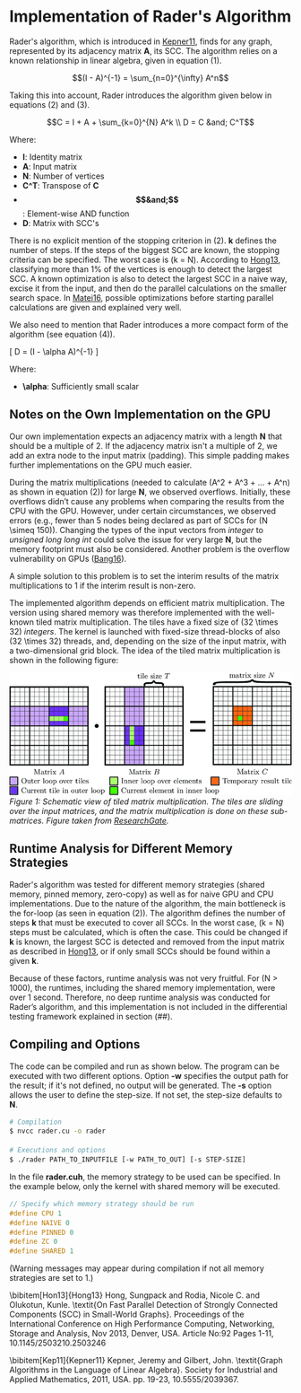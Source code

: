 # Implementation of Rader's Algorithm

Rader's algorithm, which is introduced in [Kepner11](#), finds for any graph, represented by its adjacency matrix **A**, its SCC. The algorithm relies on a known relationship in linear algebra, given in equation (1).

```math
(I - A)^{-1} = \sum_{n=0}^{\infty} A^n
```

Taking this into account, Rader introduces the algorithm given below in equations (2) and (3).

```math
C = I + A + \sum_{k=0}^{N} A^k \\
D = C &and; C^T
```

Where:
- **I**: Identity matrix
- **A**: Input matrix
- **N**: Number of vertices
- **C^T**: Transpose of **C**
- **$$&and;$$**: Element-wise AND function
- **D**: Matrix with SCC's

There is no explicit mention of the stopping criterion in (2). **k** defines the number of steps. If the steps of the biggest SCC are known, the stopping criteria can be specified. The worst case is \(k = N\). According to [Hong13](#), classifying more than 1% of the vertices is enough to detect the largest SCC. A known optimization is also to detect the largest SCC in a naive way, excise it from the input, and then do the parallel calculations on the smaller search space. In [Matei16](#), possible optimizations before starting parallel calculations are given and explained very well.

We also need to mention that Rader introduces a more compact form of the algorithm (see equation (4)).

\[
D = (I - \alpha A)^{-1}
\]

Where:
- **\alpha**: Sufficiently small scalar

## Notes on the Own Implementation on the GPU

Our own implementation expects an adjacency matrix with a length **N** that should be a multiple of 2. If the adjacency matrix isn't a multiple of 2, we add an extra node to the input matrix (padding). This simple padding makes further implementations on the GPU much easier.

During the matrix multiplications (needed to calculate \(A^2 + A^3 + ... + A^n\) as shown in equation (2)) for large **N**, we observed overflows. Initially, these overflows didn’t cause any problems when comparing the results from the CPU with the GPU. However, under certain circumstances, we observed errors (e.g., fewer than 5 nodes being declared as part of SCCs for \(N \simeq 150\)). Changing the types of the input vectors from *integer* to *unsigned long long int* could solve the issue for very large **N**, but the memory footprint must also be considered. Another problem is the overflow vulnerability on GPUs ([Bang16](#)).

A simple solution to this problem is to set the interim results of the matrix multiplications to 1 if the interim result is non-zero.

The implemented algorithm depends on efficient matrix multiplication. The version using shared memory was therefore implemented with the well-known tiled matrix multiplication. The tiles have a fixed size of \(32 \times 32\) *integers*. The kernel is launched with fixed-size thread-blocks of also \(32 \times 32\) threads, and, depending on the size of the input matrix, with a two-dimensional grid block. The idea of the tiled matrix multiplication is shown in the following figure:

![Schematic view of tiled matrix multiplication. The tiles are sliding over the input matrices, and the matrix multiplication is done on these sub-matrices.](./images/tiled.png)
*Figure 1: Schematic view of tiled matrix multiplication. The tiles are sliding over the input matrices, and the matrix multiplication is done on these sub-matrices. Figure taken from [ResearchGate](https://www.researchgate.net/figure/Performance-critical-A-B-part-of-the-GEMM-using-a-tiling-strategy-A-thread-iterates_fig1_318107349).*

## Runtime Analysis for Different Memory Strategies

Rader's algorithm was tested for different memory strategies (shared memory, pinned memory, zero-copy) as well as for naive GPU and CPU implementations. Due to the nature of the algorithm, the main bottleneck is the for-loop (as seen in equation (2)). The algorithm defines the number of steps **k** that must be executed to cover all SCCs. In the worst case, \(k = N\) steps must be calculated, which is often the case. This could be changed if **k** is known, the largest SCC is detected and removed from the input matrix as described in [Hong13](#), or if only small SCCs should be found within a given **k**.

Because of these factors, runtime analysis was not very fruitful. For \(N > 1000\), the runtimes, including the shared memory implementation, were over 1 second. Therefore, no deep runtime analysis was conducted for Rader’s algorithm, and this implementation is not included in the differential testing framework explained in section (##).

## Compiling and Options

The code can be compiled and run as shown below. The program can be executed with two different options. Option **-w** specifies the output path for the result; if it's not defined, no output will be generated. The **-s** option allows the user to define the step-size. If not set, the step-size defaults to **N**.

```bash
# Compilation
$ nvcc rader.cu -o rader

# Executions and options
$ ./rader PATH_TO_INPUTFILE [-w PATH_TO_OUT] [-s STEP-SIZE]
```

In the file **rader.cuh**, the memory strategy to be used can be specified. In the example below, only the kernel with shared memory will be executed.

```c
// Specify which memory strategy should be run
#define CPU 1
#define NAIVE 0
#define PINNED 0
#define ZC 0
#define SHARED 1
```

(Warning messages may appear during compilation if not all memory strategies are set to 1.)

\bibitem[Hon13]{Hong13}
Hong, Sungpack and Rodia, Nicole C. and Olukotun, Kunle.
\textit{On Fast Parallel Detection of Strongly Connected Components (SCC) in Small-World Graphs}. Proceedings of the International Conference on High Performance Computing, Networking, Storage and Analysis, Nov 2013, Denver, USA. Article No:92 Pages 1-11, 10.1145/2503210.2503246

\bibitem[Kep11]{Kepner11}
Kepner, Jeremy and Gilbert, John.
\textit{Graph Algorithms in the Language of Linear Algebra}.
Society for Industrial and Applied Mathematics, 2011, USA. pp. 19-23, 10.5555/2039367.